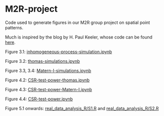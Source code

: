 # M2R-project
Code used to generate figures in our M2R group project on spatial point patterns. 

Much is inspired by the blog by H. Paul Keeler, whose code can be found [here](https://github.com/hpaulkeeler/posts). 


Figure 3.1: [inhomogeneous-process-simulation.ipynb](inhomogeneous-process-simulation.ipynb)

Figure 3.2: [thomas-simulations.ipynb](thomas-simulations.ipynb)

Figure 3.3, 3.4: [Matern-I-simulations.ipynb](Matern-I-simulations.ipynb)

Figure 4.2: [CSR-test-power-thomas.ipynb](CSR-test-power-thomas.ipynb)

Figure 4.3: [CSR-test-power-Matern-I.ipynb](CSR-test-power-Matern-I.ipynb)

Figure 4.4: [CSR-test-power.ipynb](CSR-test-power.ipynb)

Figure 5.1 onwards: [real_data_analysis_R/S1.R](real_data_analysis_R/S1.R) and [real_data_analysis_R/S2.R](real_data_analysis_R/S2.R)
